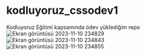 # kodluyoruz_cssodev1
Kodluyoruz Eğitimi kapsamında ödev yüklediğim repo
![Ekran görüntüsü 2023-11-10 234829](https://github.com/BetulCengiz/kodluyoruz_cssodev1/assets/69925117/fece981c-26c0-45b3-bfbe-ff8927d2d191)
![Ekran görüntüsü 2023-11-10 234843](https://github.com/BetulCengiz/kodluyoruz_cssodev1/assets/69925117/d85a7643-0345-462f-b877-7560e167adfe)
![Ekran görüntüsü 2023-11-10 234855](https://github.com/BetulCengiz/kodluyoruz_cssodev1/assets/69925117/b529b6fa-10c2-46ff-bed8-a76c66277369)
